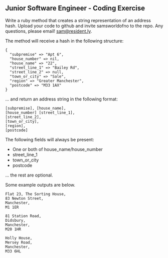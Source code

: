 ## Junior Software Engineer - Coding Exercise

Write a ruby method that creates a string representation of an address hash. Upload your code to github and invite samsworldofno to the repo. Any questions, please email! sam@resident.ly.

The method will receive a hash in the following structure:

    {
      "subpremise" => "Apt 6",
      "house_number" => nil,
      "house_name" => "22",
      "street_line_1" => "Bailey Rd",
      "street_line_2" => null,
      "town_or_city" => "Sale",
      "region" => "Greater Manchester",
      "postcode" => "M33 1AX"
    }

... and return an address string in the following format:

    [subpremise], [house_name],
    [house_number] [street_line_1],
    [street_line_2],
    [town_or_city],
    [region],
    [postcode]

The following fields will always be present:

* One or both of house_name/house_number
* street_line_1
* town_or_city
* postcode

... the rest are optional.

Some example outputs are below.

    Flat 23, The Sorting House,
    83 Newton Street,
    Manchester,
    M1 1ER

    81 Station Road,
    Didsbury,
    Manchester,
    M20 1HR

    Holly House,
    Mersey Road,
    Manchester,
    M33 6HL
